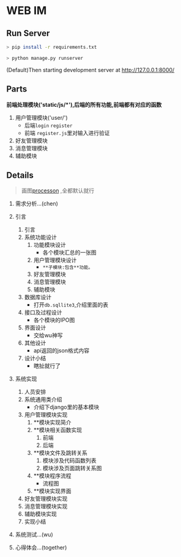 # WEB IM
## Run Server
```bash
> pip install -r requirements.txt

> python manage.py runserver
```
(Default)Then starting development server at http://127.0.0.1:8000/

## Parts
**前端处理模块('static/js/*'),后端的所有功能,前端都有对应的函数** 

1. 用户管理模块('user/')
   - 后端`login` `register`
   - 前端 `register.js`里对输入进行验证
2. 好友管理模块
3. 消息管理模块
4. 辅助模块





## Details

> 画图[processon](https://www.processon.com/) ,全都默认就行

1. 需求分析...(chen)

2. 引言
   1. 引言
   2. 系统功能设计
      1. 功能模块设计
         - 各个模块汇总的一张图
      2. 用户管理模块设计
         - `**子模块:包含**功能。`
      3. 好友管理模块
      4. 消息管理模块
      5. 辅助模块
   3. 数据库设计
      - 打开`db.sqllite3`,介绍里面的表
   4. 接口及过程设计
      - 各个模块的IPO图
   5. 界面设计
      - 交给wu神写
   6. 其他设计
      - api返回的json格式内容
   7. 设计小结
      - 瞎扯就行了
3. 系统实现
   1. 人员安排
   2. 系统通用类介绍
      - 介绍下django里的基本模块
   3. 用户管理模块实现
      1. **模块实现简介
      2. **模块相关函数实现
         1. 前端
         2. 后端
      3. **模块文件及跳转关系
         1. 模块涉及代码函数列表
         2. 模块涉及页面跳转关系图
      4. **模块程序流程
         - 流程图
      5. **模块实现界面
   4. 好友管理模块实现
   5. 消息管理模块实现
   6. 辅助模块实现
   7. 实现小结
4. 系统测试...(wu)
5. 心得体会...(together)
